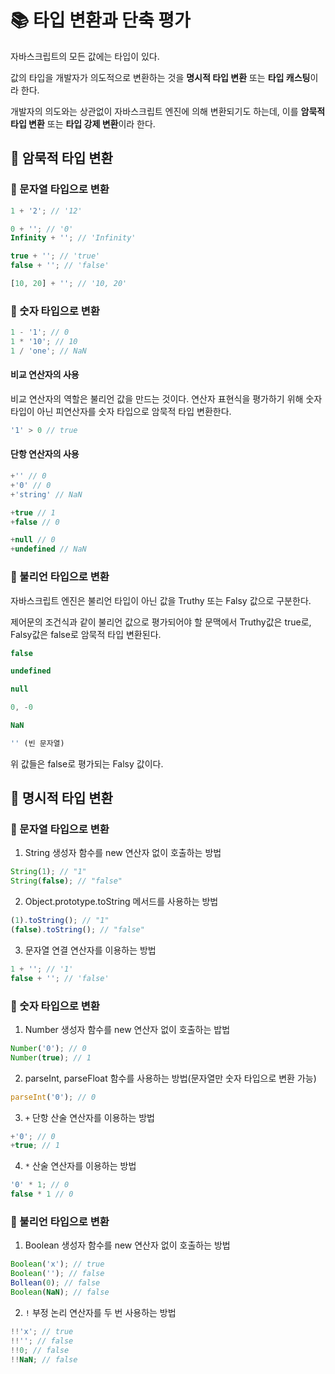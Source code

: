 # 📚 타입 변환과 단축 평가
자바스크립트의 모든 값에는 타입이 있다. 

값의 타입을 개발자가 의도적으로 변환하는 것을 **명시적 타입 변환** 또는 **타입 캐스팅**이라 한다.

개발자의 의도와는 상관없이 자바스크립트 엔진에 의해 변환되기도 하는데, 이를 **암묵적 타입 변환** 또는 **타입 강제 변환**이라 한다.

## 🎀 암묵적 타입 변환
### 📌 문자열 타입으로 변환
```js
1 + '2'; // '12'

0 + ''; // '0'
Infinity + ''; // 'Infinity'

true + ''; // 'true'
false + ''; // 'false'

[10, 20] + ''; // '10, 20'
```

### 📌 숫자 타입으로 변환
```js
1 - '1'; // 0
1 * '10'; // 10
1 / 'one'; // NaN
```
#### 비교 연산자의 사용
비교 연산자의 역할은 불리언 값을 만드는 것이다. 연산자 표현식을 평가하기 위해 숫자 타입이 아닌 피연산자를 숫자 타입으로 암묵적 타입 변환한다.
```js
'1' > 0 // true
```
#### 단항 연산자의 사용
```js
+'' // 0
+'0' // 0
+'string' // NaN

+true // 1
+false // 0

+null // 0
+undefined // NaN
```

### 📌 불리언 타입으로 변환
자바스크립트 엔진은 불리언 타입이 아닌 값을 Truthy 또는 Falsy 값으로 구분한다.

제어문의 조건식과 같이 불리언 값으로 평가되어야 할 문맥에서 Truthy값은 true로, Falsy값은 false로 암묵적 타입 변환된다.
```js
false

undefined

null

0, -0

NaN

'' (빈 문자열)
```
위 값들은 false로 평가되는 Falsy 값이다.

## 🎀 명시적 타입 변환
### 📌 문자열 타입으로 변환
1. String 생성자 함수를 new 연산자 없이 호출하는 방법
```js
String(1); // "1"
String(false); // "false"
```
2. Object.prototype.toString 메서드를 사용하는 방법
```js
(1).toString(); // "1"
(false).toString(); // "false"
```
3. 문자열 연결 연산자를 이용하는 방법
```js
1 + ''; // '1'
false + ''; // 'false'
```

### 📌 숫자 타입으로 변환
1. Number 생성자 함수를 new 연산자 없이 호출하는 밥법
```js
Number('0'); // 0
Number(true); // 1
```
2. parseInt, parseFloat 함수를 사용하는 방법(문자열만 숫자 타입으로 변환 가능)
```js
parseInt('0'); // 0
```
3. `+` 단항 산술 연산자를 이용하는 방법
```js
+'0'; // 0
+true; // 1
```
4. `*` 산술 연산자를 이용하는 방법
```js
'0' * 1; // 0
false * 1 // 0
```

### 📌 불리언 타입으로 변환
1. Boolean 생성자 함수를 new 연산자 없이 호출하는 방법
```js
Boolean('x'); // true
Boolean(''); // false
Bollean(0); // false
Boolean(NaN); // false
```
2. `!` 부정 논리 연산자를 두 번 사용하는 방법
```js
!!'x'; // true
!!''; // false
!!0; // false
!!NaN; // false
```
